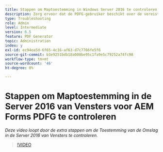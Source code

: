 ```yaml
---
title: Stappen om Maptoestemming in Windows Server 2016 te controleren
description: Zorg ervoor dat de PDFG-gebruiker beschikt over de vereiste mapmachtigingen in Windows Server 2016
type: Troubleshooting
role: Admin
level: Intermediate
version: 6.5
feature: PDF Generator
topic: Administration
index: y
exl-id: ec94ea5d-6f65-4c16-af63-d7c7766fe5f6
source-git-commit: b3e9251bdb18a008be95c1fa9e5c79252a74fc98
workflow-type: tm+mt
source-wordcount: '46'
ht-degree: 0%

---
```


# Stappen om Maptoestemming in de Server 2016 van Vensters voor AEM Forms PDFG te controleren

*Deze video loopt door de extra stappen om de Toestemming van de Omslag in de Server 2016 van Vensters te controleren.*

>[!VIDEO](https://video.tv.adobe.com/v/335519?quality=12&learn=on)
